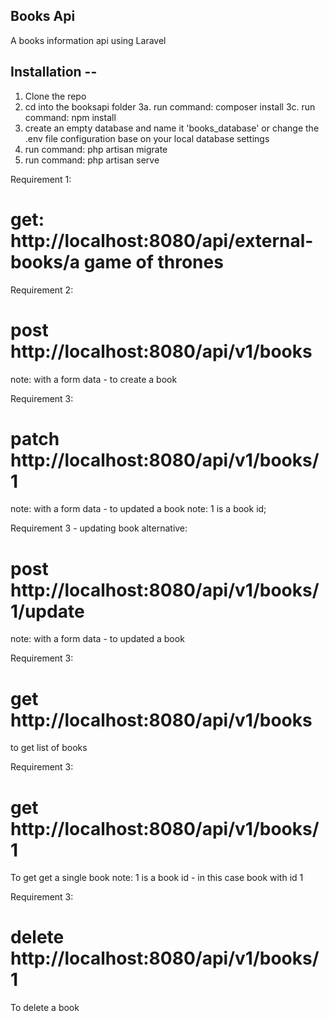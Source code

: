 
## Books Api
A books information api using Laravel

## Installation --

1. Clone the repo
2. cd into the booksapi folder
3a. run command: composer install
3c. run command: npm install 
4. create an empty database and name it 'books_database' or change the .env file configuration base on your local database settings
5. run command: php artisan migrate
6. run command: php artisan serve

Requirement 1:
# get: http://localhost:8080/api/external-books/a game of thrones

Requirement 2:
# post http://localhost:8080/api/v1/books
note: with a form data - to create a book

Requirement 3:
# patch http://localhost:8080/api/v1/books/1
note: with a form data - to updated a book
note: 1 is a book id;

Requirement 3 - updating book alternative:
# post http://localhost:8080/api/v1/books/1/update
note: with a form data - to updated a book

Requirement 3:
# get http://localhost:8080/api/v1/books
to get list of books

Requirement 3:
# get http://localhost:8080/api/v1/books/1
To get get a single book 
note: 1 is a book id - in this case book with id 1

Requirement 3:
# delete http://localhost:8080/api/v1/books/1
To delete a book
